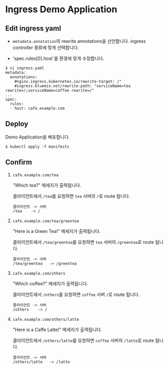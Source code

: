 # Ingress Demo Application

## Edit ingress yaml

- `metadata.annotation`의 rewrite annotations을 선언합니다. ingress controller 종류에 맞게 선택합니다.

- 'spec.rules[0].host`를 환경에 맞게 수정합니다.

```
$ vi ingress.yaml
metadata:
  annotations:
    #nginx.ingress.kubernetes.io/rewrite-target: /"
    #ingress.bluemix.net/rewrite-path: "serviceName=tea rewrite=/;serviceName=coffee rewrite=/"
...
spec:
  rules:
  - host: cafe.example.com
```

## Deploy

Demo Application을 배포합니다.

```
$ kubectl apply -f manifests
```

## Confirm

1. `cafe.example.com/tea`

    "Which tea?" 메세지가 출력됩니다.

    클라이언트에서 `/tea`를 요청하면 `tea` 서버의 `/`로 route 됩니다.

    ```
    클라이언트 -> 서버
    /tea    -> /
    ```

2. `cafe.example.com/tea/greentea`

    "Here is a Green Tea!" 메세지가 출력됩니다.

    클라이언트에서 `/tea/greentea`를 요청하면 `tea` 서버의 `/greentea`로 route 됩니다.

    ```
    클라이언트 -> 서버
    /tea/greentea   -> /greentea
    ```

3. `cafe.example.com/others`

    "Which coffee?" 메세지가 출력됩니다.

    클라이언트에서 `/others`를 요청하면 `coffee` 서버 `/`로 route 됩니다.

    ```
    클라이언트 -> 서버
    /others    -> /
    ```

4. `cafe.example.com/others/latte`

    "Here is a Caffe Latte!" 메세지가 출력됩니다.

    클라이언트에서 `/others/latte`를 요청하면 `coffee` 서버의 `/latte`로 route 됩니다.

    ```
    클라이언트 -> 서버
    /others/latte   -> /latte
    ```
